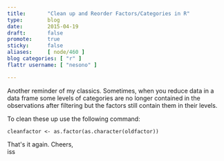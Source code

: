 ```yaml
---
title:       "Clean up and Reorder Factors/Categories in R"
type:        blog
date:        2015-04-19
draft:       false
promote:     true
sticky:      false
aliases:     [ node/460 ]
blog categories: [ "r" ]
flattr username: [ "nesono" ]

---
```


<!--more-->
Another reminder of my classics. Sometimes, when you reduce data in a data frame some levels of categories are no longer contained in the observations after filtering but the factors still contain them in their levels.
<!--break-->

To clean these up use the following command:

<pre><code class="R">cleanfactor <- as.factor(as.character(oldfactor))</code></pre>

That's it again. Cheers,  
iss

